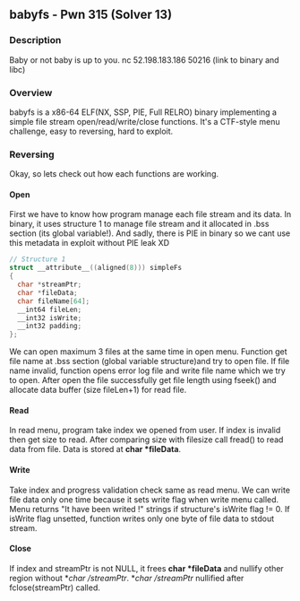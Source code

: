 babyfs - Pwn 315 (Solver 13)
-------------
### Description
Baby or not baby is up to you.
nc 52.198.183.186 50216
(link to binary and libc)

### Overview
babyfs is a x86-64 ELF(NX, SSP, PIE, Full RELRO) binary implementing a simple file stream open/read/write/close functions.
It's a CTF-style menu challenge, easy to reversing, hard to exploit.

### Reversing
Okay, so lets check out how each functions are working.

#### Open

First we have to know how program manage each file stream and its data.
In binary, it uses structure 1 to manage file stream and it allocated in .bss section (its global variable!).
And sadly, there is PIE in binary so we cant use this metadata in exploit without PIE leak XD

```c
// Structure 1
struct __attribute__((aligned(8))) simpleFs
{
  char *streamPtr;
  char *fileData;
  char fileName[64];
  __int64 fileLen;
  __int32 isWrite;
  __int32 padding;
};
```

We can open maximum 3 files at the same time in open menu. Function get file name at .bss section (global variable structure)and try to open file. If file name invalid, function opens error log file and write file name which we try to open. After open the file successfully get file length using fseek() and allocate data buffer (size fileLen+1) for read file.

#### Read

In read menu, program take index we opened from user. If index is invalid then get size to read. After comparing size with filesize call fread() to read data from file. Data is stored at **char \*fileData**.

#### Write

Take index and progress validation check same as read menu. We can write file data only one time because it sets write flag when write menu called. Menu returns "It have been writed !" strings if structure's isWrite flag != 0. If isWrite flag unsetted, function writes only one byte of file data to stdout stream.

#### Close

If index and streamPtr is not NULL, it frees **char \*fileData** and nullify other region without **char /*streamPtr**. **char /*streamPtr** nullified after fclose(streamPtr) called.

